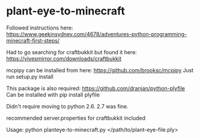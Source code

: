 # plant-eye-to-minecraft
Followed instructions here: https://www.geekinsydney.com/4678/adventures-python-programming-minecraft-first-steps/

Had to go searching for craftbukkit but found it here: https://yivesmirror.com/downloads/craftbukkit

mcpipy can be installed from here: https://github.com/brooksc/mcpipy
Just run setup.py install

This package is also required: https://github.com/dranjan/python-plyfile
Can be installed with pip install plyfile

Didn't require moving to python 2.6. 2.7 was fine.

recommended server.properties for craftbukkit included

Usage: python planteye-to-minecraft.py </path/to/plant-eye-file.ply>
